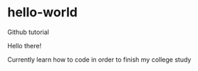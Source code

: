 # hello-world
Github tutorial

Hello there!

Currently learn how to code in order to finish my college study
